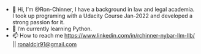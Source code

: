 - 👋 Hi, I’m @Ron-Chinner, I have a background in law and legal academia. I took up programing with a Udacity Course Jan-2022 and developed a strong passion for it. 
- 🌱 I’m currently learning Python. 
- 📫 How to reach me https://www.linkedin.com/in/rchinner-nybar-llm-llb/ || ronaldcjr91@gmail.com

<!---
Ron-Chinner/Ron-Chinner is a ✨ special ✨ repository because its `README.md` (this file) appears on your GitHub profile.
You can click the Preview link to take a look at your changes.
--->
